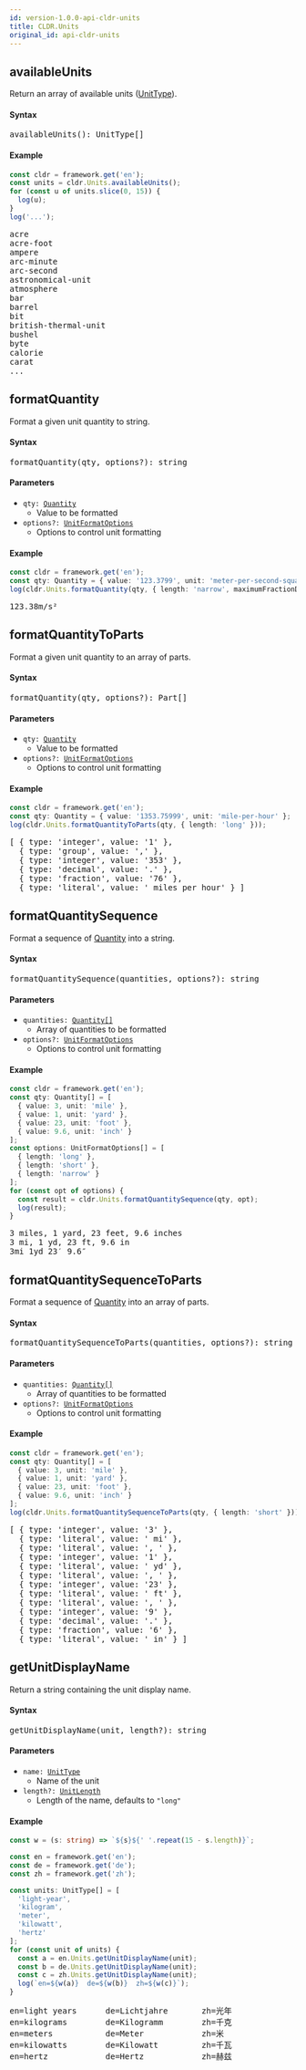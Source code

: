 ```yaml
---
id: version-1.0.0-api-cldr-units
title: CLDR.Units
original_id: api-cldr-units
---
```


## availableUnits

Return an array of available units ([UnitType](api-unittype.html)).

#### Syntax
<pre class="syntax">
availableUnits(): UnitType[]
</pre>

#### Example

```typescript
const cldr = framework.get('en');
const units = cldr.Units.availableUnits();
for (const u of units.slice(0, 15)) {
  log(u);
}
log('...');
```
<pre class="output">
acre
acre-foot
ampere
arc-minute
arc-second
astronomical-unit
atmosphere
bar
barrel
bit
british-thermal-unit
bushel
byte
calorie
carat
...
</pre>



## formatQuantity

Format a given unit quantity to string.

#### Syntax
<pre class="syntax">
formatQuantity(qty, options?): string
</pre>

#### Parameters
  - <code class="def">qty: <span>[Quantity](api-quantity.html)</span></code>
    - Value to be formatted
  - <code class="def">options?: <span>[UnitFormatOptions](api-unitformatoptions.html)</span></code>
    - Options to control unit formatting

#### Example

```typescript
const cldr = framework.get('en');
const qty: Quantity = { value: '123.3799', unit: 'meter-per-second-squared' };
log(cldr.Units.formatQuantity(qty, { length: 'narrow', maximumFractionDigits: 2 }));
```
<pre class="output">
123.38m/s²
</pre>



## formatQuantityToParts

Format a given unit quantity to an array of parts.

#### Syntax
<pre class="syntax">
formatQuantity(qty, options?): Part[]
</pre>

#### Parameters
  - <code class="def">qty: <span>[Quantity](api-quantity.html)</span></code>
    - Value to be formatted
  - <code class="def">options?: <span>[UnitFormatOptions](api-unitformatoptions.html)</span></code>
    - Options to control unit formatting

#### Example

```typescript
const cldr = framework.get('en');
const qty: Quantity = { value: '1353.75999', unit: 'mile-per-hour' };
log(cldr.Units.formatQuantityToParts(qty, { length: 'long' }));
```
<pre class="output">
[ { type: 'integer', value: '1' },
  { type: 'group', value: ',' },
  { type: 'integer', value: '353' },
  { type: 'decimal', value: '.' },
  { type: 'fraction', value: '76' },
  { type: 'literal', value: ' miles per hour' } ]
</pre>



## formatQuantitySequence

Format a sequence of [Quantity](api-quantity.html) into a string.

#### Syntax

<pre class="syntax">
formatQuantitySequence(quantities, options?): string
</pre>

#### Parameters
  - <code class="def">quantities: <span>[Quantity[]](api-quantity.html)</span></code>
    - Array of quantities to be formatted
  - <code class="def">options?: <span>[UnitFormatOptions](api-unitformatoptions.html)</span></code>
    - Options to control unit formatting

#### Example

```typescript
const cldr = framework.get('en');
const qty: Quantity[] = [
  { value: 3, unit: 'mile' },
  { value: 1, unit: 'yard' },
  { value: 23, unit: 'foot' },
  { value: 9.6, unit: 'inch' }
];
const options: UnitFormatOptions[] = [
  { length: 'long' },
  { length: 'short' },
  { length: 'narrow' }
];
for (const opt of options) {
  const result = cldr.Units.formatQuantitySequence(qty, opt);
  log(result);
}
```
<pre class="output">
3 miles, 1 yard, 23 feet, 9.6 inches
3 mi, 1 yd, 23 ft, 9.6 in
3mi 1yd 23′ 9.6″
</pre>


## formatQuantitySequenceToParts

Format a sequence of [Quantity](api-quantity.html) into an array of parts.

#### Syntax

<pre class="syntax">
formatQuantitySequenceToParts(quantities, options?): string
</pre>

#### Parameters
  - <code class="def">quantities: <span>[Quantity[]](api-quantity.html)</span></code>
    - Array of quantities to be formatted
  - <code class="def">options?: <span>[UnitFormatOptions](api-unitformatoptions.html)</span></code>
    - Options to control unit formatting

#### Example

```typescript
const cldr = framework.get('en');
const qty: Quantity[] = [
  { value: 3, unit: 'mile' },
  { value: 1, unit: 'yard' },
  { value: 23, unit: 'foot' },
  { value: 9.6, unit: 'inch' }
];
log(cldr.Units.formatQuantitySequenceToParts(qty, { length: 'short' }));
```
<pre class="output">
[ { type: 'integer', value: '3' },
  { type: 'literal', value: ' mi' },
  { type: 'literal', value: ', ' },
  { type: 'integer', value: '1' },
  { type: 'literal', value: ' yd' },
  { type: 'literal', value: ', ' },
  { type: 'integer', value: '23' },
  { type: 'literal', value: ' ft' },
  { type: 'literal', value: ', ' },
  { type: 'integer', value: '9' },
  { type: 'decimal', value: '.' },
  { type: 'fraction', value: '6' },
  { type: 'literal', value: ' in' } ]
</pre>


## getUnitDisplayName

Return a string containing the unit display name.

#### Syntax

<pre class="syntax">
getUnitDisplayName(unit, length?): string
</pre>

#### Parameters
  - <code class="def">name: <span>[UnitType](api-unittype.html)</span></code>
    - Name of the unit
  - <code class="def">length?: <span>[UnitLength](api-unitlength.html)</span></code>
    - Length of the name, defaults to `"long"`

#### Example

```typescript
const w = (s: string) => `${s}${' '.repeat(15 - s.length)}`;

const en = framework.get('en');
const de = framework.get('de');
const zh = framework.get('zh');

const units: UnitType[] = [
  'light-year',
  'kilogram',
  'meter',
  'kilowatt',
  'hertz'
];
for (const unit of units) {
  const a = en.Units.getUnitDisplayName(unit);
  const b = de.Units.getUnitDisplayName(unit);
  const c = zh.Units.getUnitDisplayName(unit);
  log(`en=${w(a)}  de=${w(b)}  zh=${w(c)}`);
}
```
<pre class="output">
en=light years      de=Lichtjahre       zh=光年             
en=kilograms        de=Kilogramm        zh=千克             
en=meters           de=Meter            zh=米              
en=kilowatts        de=Kilowatt         zh=千瓦             
en=hertz            de=Hertz            zh=赫兹             
</pre>
